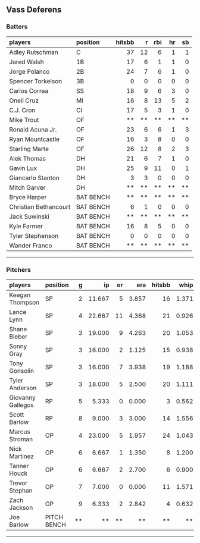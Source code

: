 ## Vass Deferens

### Batters

 
|players               |position  | hitsbb|  r| rbi| hr| sb| 
|:---------------------|:---------|------:|--:|---:|--:|--:| 
|Adley Rutschman       |C         |     37| 12|   6|  1|  1| 
|Jared Walsh           |1B        |     17|  6|   1|  1|  0| 
|Jorge Polanco         |2B        |     24|  7|   6|  1|  0| 
|Spencer Torkelson     |3B        |      0|  0|   0|  0|  0| 
|Carlos Correa         |SS        |     18|  9|   6|  3|  0| 
|Oneil Cruz            |MI        |     16|  8|  13|  5|  2| 
|C.J. Cron             |CI        |     17|  5|   3|  1|  0| 
|Mike Trout            |OF        |     **| **|  **| **| **| 
|Ronald Acuna Jr.      |OF        |     23|  6|   6|  1|  3| 
|Ryan Mountcastle      |OF        |     16|  3|   8|  0|  0| 
|Starling Marte        |OF        |     26| 12|   8|  2|  3| 
|Alek Thomas           |DH        |     21|  6|   7|  1|  0| 
|Gavin Lux             |DH        |     25|  9|  11|  0|  1| 
|Giancarlo Stanton     |DH        |      3|  3|   0|  0|  0| 
|Mitch Garver          |DH        |     **| **|  **| **| **| 
|Bryce Harper          |BAT BENCH |     **| **|  **| **| **| 
|Christian Bethancourt |BAT BENCH |      6|  1|   0|  0|  0| 
|Jack Suwinski         |BAT BENCH |     **| **|  **| **| **| 
|Kyle Farmer           |BAT BENCH |     16|  8|   5|  0|  0| 
|Tyler Stephenson      |BAT BENCH |      0|  0|   0|  0|  0| 
|Wander Franco         |BAT BENCH |     **| **|  **| **| **| 


* * *

### Pitchers

 
|players           |position    |  g|     ip| er|   era| hitsbb|  whip| so|  w| sv| 
|:-----------------|:-----------|--:|------:|--:|-----:|------:|-----:|--:|--:|--:| 
|Keegan Thompson   |SP          |  2| 11.667|  5| 3.857|     16| 1.371|  8|  1|  0| 
|Lance Lynn        |SP          |  4| 22.667| 11| 4.368|     21| 0.926| 28|  1|  0| 
|Shane Bieber      |SP          |  3| 19.000|  9| 4.263|     20| 1.053| 20|  2|  0| 
|Sonny Gray        |SP          |  3| 16.000|  2| 1.125|     15| 0.938| 17|  2|  0| 
|Tony Gonsolin     |SP          |  3| 16.000|  7| 3.938|     19| 1.188| 16|  2|  0| 
|Tyler Anderson    |SP          |  3| 18.000|  5| 2.500|     20| 1.111| 13|  2|  0| 
|Giovanny Gallegos |RP          |  5|  5.333|  0| 0.000|      3| 0.562|  6|  0|  1| 
|Scott Barlow      |RP          |  8|  9.000|  3| 3.000|     14| 1.556|  6|  1|  1| 
|Marcus Stroman    |OP          |  4| 23.000|  5| 1.957|     24| 1.043| 20|  1|  0| 
|Nick Martinez     |OP          |  6|  6.667|  1| 1.350|      8| 1.200|  4|  0|  1| 
|Tanner Houck      |OP          |  6|  6.667|  2| 2.700|      6| 0.900|  3|  0|  2| 
|Trevor Stephan    |OP          |  7|  7.000|  0| 0.000|     11| 1.571| 13|  1|  0| 
|Zach Jackson      |OP          |  9|  6.333|  2| 2.842|      4| 0.632| 10|  0|  2| 
|Joe Barlow        |PITCH BENCH | **|     **| **|    **|     **|    **| **| **| **| 


* * *


